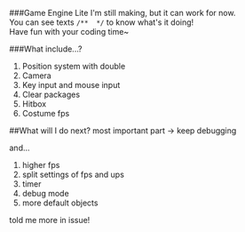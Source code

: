 ###Game Engine Lite
I'm still making, but it can work for now.  
You can see texts ```/**  */``` to know what's it doing!  
Have fun with your coding time~  

###What include...?
1. Position system with double
2. Camera
3. Key input and mouse input
4. Clear packages
5. Hitbox
6. Costume fps

##What will I do next?
most important part -> keep debugging  

and...
1. higher fps
2. split settings of fps and ups
3. timer
4. debug mode
5. more default objects

told me more in issue!